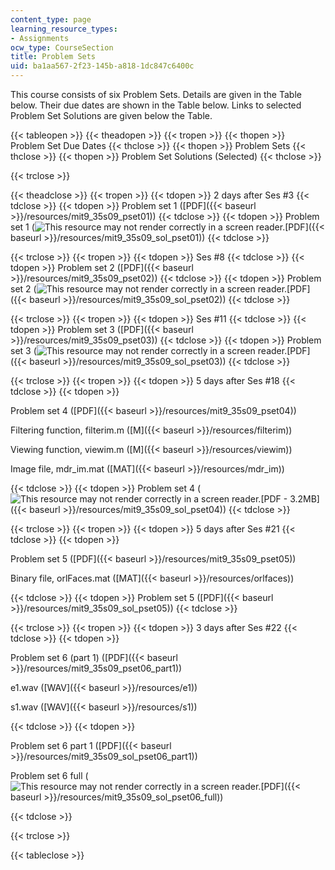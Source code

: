 ```yaml
---
content_type: page
learning_resource_types:
- Assignments
ocw_type: CourseSection
title: Problem Sets
uid: ba1aa567-2f23-145b-a818-1dc847c6400c
---
```


This course consists of six Problem Sets. Details are given in the Table below. Their due dates are shown in the Table below. Links to selected Problem Set Solutions are given below the Table.

{{< tableopen >}}
{{< theadopen >}}
{{< tropen >}}
{{< thopen >}}
Problem Set Due Dates
{{< thclose >}}
{{< thopen >}}
Problem Sets
{{< thclose >}}
{{< thopen >}}
Problem Set Solutions (Selected)
{{< thclose >}}

{{< trclose >}}

{{< theadclose >}}
{{< tropen >}}
{{< tdopen >}}
2 days after Ses #3
{{< tdclose >}}
{{< tdopen >}}
Problem set 1 ([PDF]({{< baseurl >}}/resources/mit9_35s09_pset01))
{{< tdclose >}}
{{< tdopen >}}
Problem set 1 (![This resource may not render correctly in a screen reader.](/images/inacessible.gif)[PDF]({{< baseurl >}}/resources/mit9_35s09_sol_pset01))
{{< tdclose >}}

{{< trclose >}}
{{< tropen >}}
{{< tdopen >}}
Ses #8
{{< tdclose >}}
{{< tdopen >}}
Problem set 2 ([PDF]({{< baseurl >}}/resources/mit9_35s09_pset02))
{{< tdclose >}}
{{< tdopen >}}
Problem set 2 (![This resource may not render correctly in a screen reader.](/images/inacessible.gif)[PDF]({{< baseurl >}}/resources/mit9_35s09_sol_pset02))
{{< tdclose >}}

{{< trclose >}}
{{< tropen >}}
{{< tdopen >}}
Ses #11
{{< tdclose >}}
{{< tdopen >}}
Problem set 3 ([PDF]({{< baseurl >}}/resources/mit9_35s09_pset03))
{{< tdclose >}}
{{< tdopen >}}
Problem set 3 (![This resource may not render correctly in a screen reader.](/images/inacessible.gif)[PDF]({{< baseurl >}}/resources/mit9_35s09_sol_pset03))
{{< tdclose >}}

{{< trclose >}}
{{< tropen >}}
{{< tdopen >}}
5 days after Ses #18
{{< tdclose >}}
{{< tdopen >}}


Problem set 4 ([PDF]({{< baseurl >}}/resources/mit9_35s09_pset04))

Filtering function, filterim.m ([M]({{< baseurl >}}/resources/filterim))

Viewing function, viewim.m ([M]({{< baseurl >}}/resources/viewim))

Image file, mdr\_im.mat ([MAT]({{< baseurl >}}/resources/mdr_im))


{{< tdclose >}}
{{< tdopen >}}
Problem set 4 (![This resource may not render correctly in a screen reader.](/images/inacessible.gif)[PDF - 3.2MB]({{< baseurl >}}/resources/mit9_35s09_sol_pset04))
{{< tdclose >}}

{{< trclose >}}
{{< tropen >}}
{{< tdopen >}}
5 days after Ses #21
{{< tdclose >}}
{{< tdopen >}}


Problem set 5 ([PDF]({{< baseurl >}}/resources/mit9_35s09_pset05))

Binary file, orlFaces.mat ([MAT]({{< baseurl >}}/resources/orlfaces))


{{< tdclose >}}
{{< tdopen >}}
Problem set 5 ([PDF]({{< baseurl >}}/resources/mit9_35s09_sol_pset05))
{{< tdclose >}}

{{< trclose >}}
{{< tropen >}}
{{< tdopen >}}
3 days after Ses #22
{{< tdclose >}}
{{< tdopen >}}


Problem set 6 (part 1) ([PDF]({{< baseurl >}}/resources/mit9_35s09_pset06_part1))

e1.wav ([WAV]({{< baseurl >}}/resources/e1))

s1.wav ([WAV]({{< baseurl >}}/resources/s1))


{{< tdclose >}}
{{< tdopen >}}


Problem set 6 part 1 ([PDF]({{< baseurl >}}/resources/mit9_35s09_sol_pset06_part1))

Problem set 6 full (![This resource may not render correctly in a screen reader.](/images/inacessible.gif)[PDF]({{< baseurl >}}/resources/mit9_35s09_sol_pset06_full))


{{< tdclose >}}

{{< trclose >}}

{{< tableclose >}}